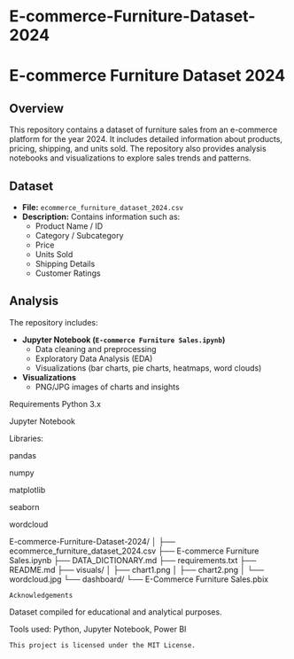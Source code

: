 # E-commerce-Furniture-Dataset-2024
# E-commerce Furniture Dataset 2024

## Overview
This repository contains a dataset of furniture sales from an e-commerce platform for the year 2024. It includes detailed information about products, pricing, shipping, and units sold. The repository also provides analysis notebooks and visualizations to explore sales trends and patterns.

## Dataset
- **File:** `ecommerce_furniture_dataset_2024.csv`  
- **Description:** Contains information such as:
  - Product Name / ID
  - Category / Subcategory
  - Price
  - Units Sold
  - Shipping Details
  - Customer Ratings


## Analysis
The repository includes:
- **Jupyter Notebook (`E-commerce Furniture Sales.ipynb`)**  
  - Data cleaning and preprocessing
  - Exploratory Data Analysis (EDA)
  - Visualizations (bar charts, pie charts, heatmaps, word clouds)
- **Visualizations**  
  - PNG/JPG images of charts and insights

Requirements
Python 3.x

Jupyter Notebook

Libraries:

pandas

numpy

matplotlib

seaborn

wordcloud

E-commerce-Furniture-Dataset-2024/
│
├── ecommerce_furniture_dataset_2024.csv
├── E-commerce Furniture Sales.ipynb
├── DATA_DICTIONARY.md
├── requirements.txt
├── README.md
├── visuals/
│   ├── chart1.png
│   ├── chart2.png
│   └── wordcloud.jpg
└── dashboard/
    └── E-Commerce Furniture Sales.pbix
    
    Acknowledgements

Dataset compiled for educational and analytical purposes.

Tools used: Python, Jupyter Notebook, Power BI

    This project is licensed under the MIT License.
